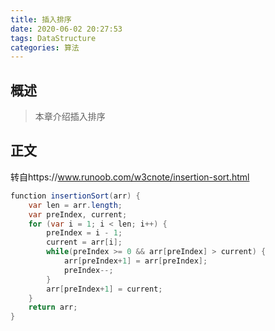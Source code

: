 ```yaml
---
title: 插入排序
date: 2020-06-02 20:27:53
tags: DataStructure
categories: 算法
---
```


## 概述

> 本章介绍插入排序

<!--more-->

## 正文

转自https://www.runoob.com/w3cnote/insertion-sort.html

```JAVA
function insertionSort(arr) {
    var len = arr.length;
    var preIndex, current;
    for (var i = 1; i < len; i++) {
        preIndex = i - 1;
        current = arr[i];
        while(preIndex >= 0 && arr[preIndex] > current) {
            arr[preIndex+1] = arr[preIndex];
            preIndex--;
        }
        arr[preIndex+1] = current;
    }
    return arr;
}
```

